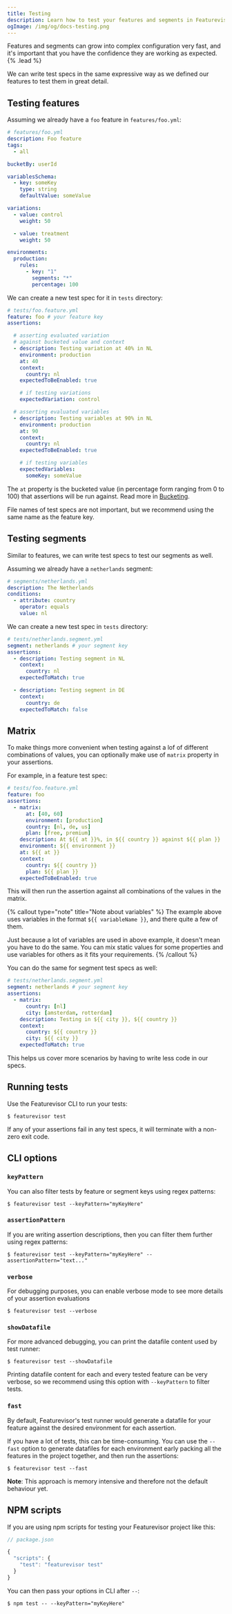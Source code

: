 ```yaml
---
title: Testing
description: Learn how to test your features and segments in Featurevisor with declarative specs
ogImage: /img/og/docs-testing.png
---
```


Features and segments can grow into complex configuration very fast, and it's important that you have the confidence they are working as expected. {% .lead %}

We can write test specs in the same expressive way as we defined our features to test them in great detail.

## Testing features

Assuming we already have a `foo` feature in `features/foo.yml`:

```yml
# features/foo.yml
description: Foo feature
tags:
  - all

bucketBy: userId

variablesSchema:
  - key: someKey
    type: string
    defaultValue: someValue

variations:
  - value: control
    weight: 50

  - value: treatment
    weight: 50

environments:
  production:
    rules:
      - key: "1"
        segments: "*"
        percentage: 100
```

We can create a new test spec for it in `tests` directory:

```yml
# tests/foo.feature.yml
feature: foo # your feature key
assertions:

  # asserting evaluated variation
  # against bucketed value and context
  - description: Testing variation at 40% in NL
    environment: production
    at: 40
    context:
      country: nl
    expectedToBeEnabled: true

    # if testing variations
    expectedVariation: control

  # asserting evaluated variables
  - description: Testing variables at 90% in NL
    environment: production
    at: 90
    context:
      country: nl
    expectedToBeEnabled: true

    # if testing variables
    expectedVariables:
      someKey: someValue
```

The `at` property is the bucketed value (in percentage form ranging from 0 to 100) that assertions will be run against. Read more in [Bucketing](/docs/bucketing).

File names of test specs are not important, but we recommend using the same name as the feature key.

## Testing segments

Similar to features, we can write test specs to test our segments as well.

Assuming we already have a `netherlands` segment:

```yml
# segments/netherlands.yml
description: The Netherlands
conditions:
  - attribute: country
    operator: equals
    value: nl
```

We can create a new test spec in `tests` directory:

```yml
# tests/netherlands.segment.yml
segment: netherlands # your segment key
assertions:
  - description: Testing segment in NL
    context:
      country: nl
    expectedToMatch: true

  - description: Testing segment in DE
    context:
      country: de
    expectedToMatch: false
```

## Matrix

To make things more convenient when testing against a lof of different combinations of values, you can optionally make use of `matrix` property in your assertions.

For example, in a feature test spec:

```yml
# tests/foo.feature.yml
feature: foo
assertions:
  - matrix:
      at: [40, 60]
      environment: [production]
      country: [nl, de, us]
      plan: [free, premium]
    description: At ${{ at }}%, in ${{ country }} against ${{ plan }}
    environment: ${{ environment }}
    at: ${{ at }}
    context:
      country: ${{ country }}
      plan: ${{ plan }}
    expectedToBeEnabled: true
```

This will then run the assertion against all combinations of the values in the matrix.

{% callout type="note" title="Note about variables" %}
The example above uses variables in the format `${{ variableName }}`, and there quite a few of them.

Just because a lot of variables are used in above example, it doesn't mean you have to do the same. You can mix static values for some properties and use variables for others as it fits your requirements.
{% /callout %}

You can do the same for segment test specs as well:

```yml
# tests/netherlands.segment.yml
segment: netherlands # your segment key
assertions:
  - matrix:
      country: [nl]
      city: [amsterdam, rotterdam]
    description: Testing in ${{ city }}, ${{ country }}
    context:
      country: ${{ country }}
      city: ${{ city }}
    expectedToMatch: true
```

This helps us cover more scenarios by having to write less code in our specs.

## Running tests

Use the Featurevisor CLI to run your tests:

```
$ featurevisor test
```

If any of your assertions fail in any test specs, it will terminate with a non-zero exit code.

## CLI options

### `keyPattern`

You can also filter tests by feature or segment keys using regex patterns:

```
$ featurevisor test --keyPattern="myKeyHere"
```

### `assertionPattern`

If you are writing assertion descriptions, then you can filter them further using regex patterns:

```
$ featurevisor test --keyPattern="myKeyHere" --assertionPattern="text..."
```

### `verbose`

For debugging purposes, you can enable verbose mode to see more details of your assertion evaluations

```
$ featurevisor test --verbose
```

### `showDatafile`

For more advanced debugging, you can print the datafile content used by test runner:

```
$ featurevisor test --showDatafile
```

Printing datafile content for each and every tested feature can be very verbose, so we recommend using this option with `--keyPattern` to filter tests.

### `fast`

By default, Featurevisor's test runner would generate a datafile for your feature against the desired environment for each assertion.

If you have a lot of tests, this can be time-consuming. You can use the `--fast` option to generate datafiles for each environment early packing all the features in the project together, and then run the assertions:

```
$ featurevisor test --fast
```

**Note**: This approach is memory intensive and therefore not the default behaviour yet.

## NPM scripts

If you are using npm scripts for testing your Featurevisor project like this:

```js
// package.json

{
  "scripts": {
    "test": "featurevisor test"
  }
}
```

You can then pass your options in CLI after `--`:

```
$ npm test -- --keyPattern="myKeyHere"
```
